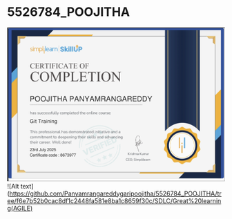 # 5526784_POOJITHA
![Alt text](https://github.com/Panyamrangareddygaripoojitha/5526784_POOJITHA/blob/f6e7b52b0cac8df1c2448fa581e8ba1c8659f30c/Git/Certificates/Simplilearn.png)
![Alt text](https://github.com/Panyamrangareddygaripoojitha/5526784_POOJITHA/tree/f6e7b52b0cac8df1c2448fa581e8ba1c8659f30c/SDLC/Great%20learning(AGILE)